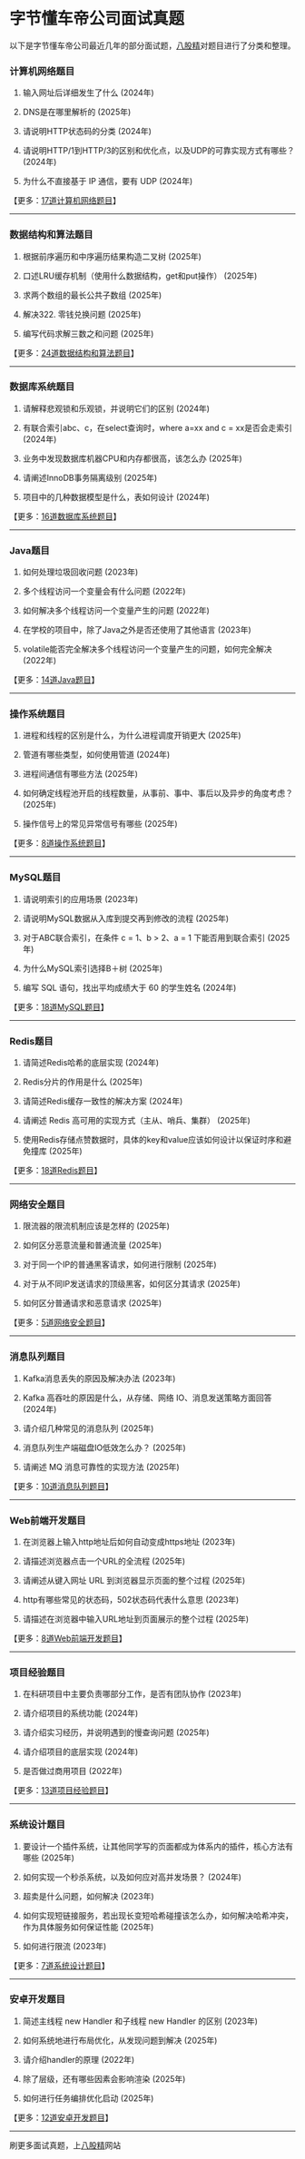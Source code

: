 # 字节懂车帝公司面试真题

以下是字节懂车帝公司最近几年的部分面试题，[八股精](https://www.bagujing.com)对题目进行了分类和整理。

### 计算机网络题目

1. 输入网址后详细发生了什么 (2024年) 

2. DNS是在哪里解析的 (2025年) 

3. 请说明HTTP状态码的分类 (2024年) 

4. 请说明HTTP/1到HTTP/3的区别和优化点，以及UDP的可靠实现方式有哪些？ (2024年) 

5. 为什么不直接基于 IP 通信，要有 UDP (2024年) 

【更多：[17道计算机网络题目](https://www.bagujing.com/companies)】


---

### 数据结构和算法题目

1. 根据前序遍历和中序遍历结果构造二叉树 (2025年) 

2. 口述LRU缓存机制（使用什么数据结构，get和put操作） (2025年) 

3. 求两个数组的最长公共子数组 (2025年) 

4. 解决322. 零钱兑换问题 (2025年) 

5. 编写代码求解三数之和问题 (2025年) 

【更多：[24道数据结构和算法题目](https://www.bagujing.com/companies)】


---

### 数据库系统题目

1. 请解释悲观锁和乐观锁，并说明它们的区别 (2024年) 

2. 有联合索引abc、c，在select查询时，where a=xx and c = xx是否会走索引 (2024年) 

3. 业务中发现数据库机器CPU和内存都很高，该怎么办 (2025年) 

4. 请阐述InnoDB事务隔离级别 (2025年) 

5. 项目中的几种数据模型是什么，表如何设计 (2024年) 

【更多：[16道数据库系统题目](https://www.bagujing.com/companies)】


---

### Java题目

1. 如何处理垃圾回收问题 (2023年) 

2. 多个线程访问一个变量会有什么问题 (2022年) 

3. 如何解决多个线程访问一个变量产生的问题 (2022年) 

4. 在学校的项目中，除了Java之外是否还使用了其他语言 (2023年) 

5. volatile能否完全解决多个线程访问一个变量产生的问题，如何完全解决 (2022年) 

【更多：[14道Java题目](https://www.bagujing.com/companies)】


---

### 操作系统题目

1. 进程和线程的区别是什么，为什么进程调度开销更大 (2025年) 

2. 管道有哪些类型，如何使用管道 (2024年) 

3. 进程间通信有哪些方法 (2025年) 

4. 如何确定线程池开启的线程数量，从事前、事中、事后以及异步的角度考虑？ (2025年) 

5. 操作信号上的常见异常信号有哪些 (2025年) 

【更多：[8道操作系统题目](https://www.bagujing.com/companies)】


---

### MySQL题目

1. 请说明索引的应用场景 (2023年) 

2. 请说明MySQL数据从入库到提交再到修改的流程 (2025年) 

3. 对于ABC联合索引，在条件 c = 1、b > 2、a = 1 下能否用到联合索引 (2025年) 

4. 为什么MySQL索引选择B＋树 (2025年) 

5. 编写 SQL 语句，找出平均成绩大于 60 的学生姓名 (2024年) 

【更多：[18道MySQL题目](https://www.bagujing.com/companies)】


---

### Redis题目

1. 请简述Redis哈希的底层实现 (2024年) 

2. Redis分片的作用是什么 (2025年) 

3. 请简述Redis缓存一致性的解决方案 (2024年) 

4. 请阐述 Redis 高可用的实现方式（主从、哨兵、集群） (2025年) 

5. 使用Redis存储点赞数据时，具体的key和value应该如何设计以保证时序和避免撞库 (2025年) 

【更多：[18道Redis题目](https://www.bagujing.com/companies)】


---

### 网络安全题目

1. 限流器的限流机制应该是怎样的 (2025年) 

2. 如何区分恶意流量和普通流量 (2025年) 

3. 对于同一个IP的普通黑客请求，如何进行限制 (2025年) 

4. 对于从不同IP发送请求的顶级黑客，如何区分其请求 (2025年) 

5. 如何区分普通请求和恶意请求 (2025年) 

【更多：[5道网络安全题目](https://www.bagujing.com/companies)】


---

### 消息队列题目

1. Kafka消息丢失的原因及解决办法 (2023年) 

2. Kafka 高吞吐的原因是什么，从存储、网络 IO、消息发送策略方面回答 (2024年) 

3. 请介绍几种常见的消息队列 (2025年) 

4. 消息队列生产端磁盘IO低效怎么办？ (2025年) 

5. 请阐述 MQ 消息可靠性的实现方法 (2025年) 

【更多：[10道消息队列题目](https://www.bagujing.com/companies)】


---

### Web前端开发题目

1. 在浏览器上输入http地址后如何自动变成https地址 (2023年) 

2. 请描述浏览器点击一个URL的全流程 (2025年) 

3. 请阐述从键入网址 URL 到浏览器显示页面的整个过程 (2025年) 

4. http有哪些常见的状态码，502状态码代表什么意思 (2023年) 

5. 请描述在浏览器中输入URL地址到页面展示的整个过程 (2025年) 

【更多：[8道Web前端开发题目](https://www.bagujing.com/companies)】


---

### 项目经验题目

1. 在科研项目中主要负责哪部分工作，是否有团队协作 (2023年) 

2. 请介绍项目的系统功能 (2024年) 

3. 请介绍实习经历，并说明遇到的慢查询问题 (2025年) 

4. 请介绍项目的底层实现 (2024年) 

5. 是否做过商用项目 (2022年) 

【更多：[13道项目经验题目](https://www.bagujing.com/companies)】


---

### 系统设计题目

1. 要设计一个插件系统，让其他同学写的页面都成为体系内的插件，核心方法有哪些 (2025年) 

2. 如何实现一个秒杀系统，以及如何应对高并发场景？ (2024年) 

3. 超卖是什么问题，如何解决 (2023年) 

4. 如何实现短链接服务，若出现长变短哈希碰撞该怎么办，如何解决哈希冲突，作为具体服务如何保证性能 (2025年) 

5. 如何进行限流 (2023年) 

【更多：[7道系统设计题目](https://www.bagujing.com/companies)】


---

### 安卓开发题目

1. 简述主线程 new Handler 和子线程 new Handler 的区别 (2023年) 

2. 如何系统地进行布局优化，从发现问题到解决 (2025年) 

3. 请介绍handler的原理 (2022年) 

4. 除了层级，还有哪些因素会影响渲染 (2025年) 

5. 如何进行任务编排优化启动 (2025年) 

【更多：[12道安卓开发题目](https://www.bagujing.com/companies)】


---

刷更多面试真题，上[八股精](https://www.bagujing.com)网站